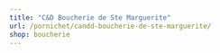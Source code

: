 ```yaml
---
title: "C&D Boucherie de Ste Marguerite"
url: /pornichet/candd-boucherie-de-ste-marguerite/
shop: boucherie
---
```

